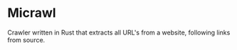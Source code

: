 # Micrawl
Crawler written in Rust that extracts all URL's from a website, following links from source.
